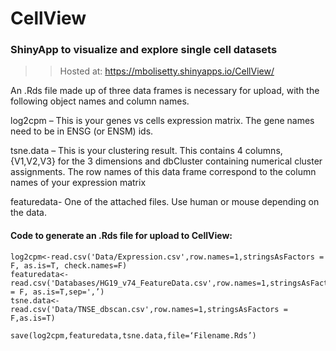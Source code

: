 # CellView

### ShinyApp to visualize and explore single cell datasets ###

> > Hosted at: https://mbolisetty.shinyapps.io/CellView/

  An .Rds file made up of three data frames is necessary for upload, with the following object names and column names.

  log2cpm – This is your genes vs cells expression matrix. The gene names need to be in ENSG (or ENSM) ids.

  tsne.data – This is your clustering result. This contains 4 columns, {V1,V2,V3} for the 3 dimensions and dbCluster containing numerical cluster assignments. The row names of this data frame correspond to the column names of your expression matrix

  featuredata- One of the attached files. Use human or mouse depending on the data.

#### Code to generate an .Rds file for upload to CellView: ####

```
log2cpm<-read.csv('Data/Expression.csv',row.names=1,stringsAsFactors = F, as.is=T, check.names=F)
featuredata<-read.csv('Databases/HG19_v74_FeatureData.csv',row.names=1,stringsAsFactors = F, as.is=T,sep=',’)
tsne.data<-read.csv('Data/TNSE_dbscan.csv',row.names=1,stringsAsFactors = F,as.is=T)

save(log2cpm,featuredata,tsne.data,file=‘Filename.Rds’)
```
